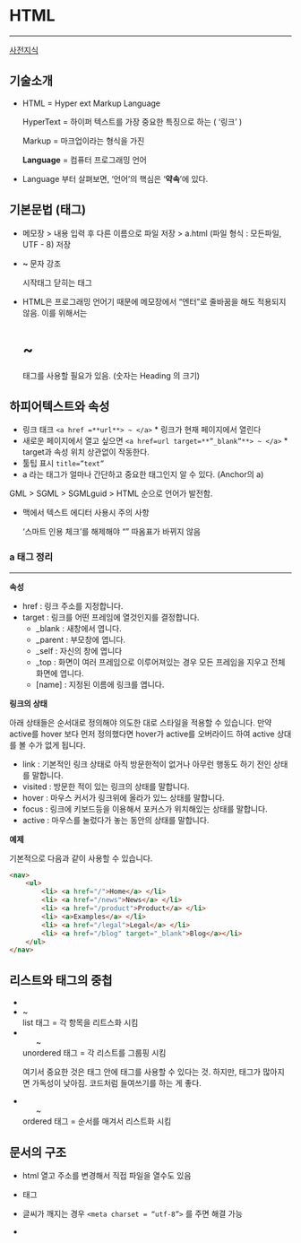 # HTML

------

[사전지식](https://www.notion.so/ab8ead10ef7d48f3b3b39fc65e72e84d)

## 기술소개

- HTML = Hyper ext Markup Language

  HyperText = 하이퍼 텍스트를 가장 중요한 특징으로 하는 ( ‘링크’ )

  Markup = 마크업이라는 형식을 가진

  **Language** = 컴퓨터 프로그래밍 언어

- Language 부터 살펴보면, ‘언어’의 핵심은 ‘**약속**’에 있다.

## 기본문법 (태그)

- 메모장 > 내용 입력 후 다른 이름으로 파일 저장 > a.html (파일 형식 : 모든파일, UTF - 8) 저장

- <strong> ~ </strong> 문자 강조

  시작태그       닫히는 태그

- HTML은 프로그래밍 언어기 때문에 메모장에서 “엔터”로 줄바꿈을 해도 적용되지 않음. 이를 위해서는

  <h1> ~ </h1>태그를 사용할 필요가 있음. (숫자는 Heading 의 크기)

## 하피어텍스트와 속성

- 링크 태크 `<a href =**url**> ~ </a>` * 링크가 현재 페이지에서 열린다
- 새로운 페이지에서 열고 싶으면 `<a href=url target=**”_blank”**> ~ </a>` * target과 속성 위치 상관없이 작동한다.
- 툴팁 표시 `title=”text”`
- a 라는 태그가 얼마나 간단하고 중요한 태그인지 알 수 있다. (Anchor의 a)

GML > SGML > SGMLguid > HTML 순으로 언어가 발전함.

- 맥에서 텍스트 에디터 사용시 주의 사항

  ‘스마트 인용 체크’를 해제해야 “” 따옴표가 바뀌지 않음

### a 태그 정리

------

**속성**

- href : 링크 주소를 지정합니다.
- target : 링크를 어떤 프레임에 열것인지를 결정합니다.
  - _blank : 새창에서 엽니다.
  - _parent : 부모창에 엽니다.
  - _self : 자신의 창에 엽니다
  - _top : 화면이 여러 프레임으로 이루어져있는 경우 모든 프레임을 지우고 전체 화면에 엽니다.
  - [name] : 지정된 이름에 링크를 엽니다.

**링크의 상태**

아래 상태들은 순서대로 정의해야 의도한 대로 스타일을 적용할 수 있습니다. 만약 active를 hover 보다 먼저 정의했다면 hover가 active를 오버라이드 하여 active 상대를 볼 수가 없게 됩니다.

- link : 기본적인 링크 상태로 아직 방문한적이 없거나 아무런 행동도 하기 전인 상태를 말합니다.
- visited : 방문한 적이 있는 링크의 상태를 말합니다.
- hover : 마우스 커서가 링크위에 올라가 있느 상태를 말합니다.
- focus : 링크에 키보드등을 이용해서 포커스가 위치해있는 상태를 말합니다.
- active : 마우스를 눌렀다가 놓는 동안의 상태를 말합니다.

**예제**

기본적으로 다음과 같이 사용할 수 있습니다.

```html
<nav>
    <ul>
        <li> <a href="/">Home</a> </li>
        <li> <a href="/news">News</a> </li>
        <li> <a href="/product">Product</a> </li>
        <li> <a>Examples</a> </li>
        <li> <a href="/legal">Legal</a> </li>
        <li> <a href="/blog" target="_blank">Blog</a></li>        
    </ul>
</nav>
```

## 리스트와 태그의 중첩

- <li> ~ </li> list 태그 = 각 항목을 리트스화 시킴

- <ul> ~ </ul> unordered 태그 = 각 리스트를 그룹핑 시킴

  여기서 중요한 것은 태그 안에 태그를 사용할 수 있다는 것. 하지만, 태그가 많아지면 가독성이 낮아짐. 코드처럼 들여쓰기를 하는 게 좋다.

- <ol> ~ </ol> ordered 태그 = 순서를 매겨서 리스트화 시킴

## 문서의 구조

- html 열고 주소를 변경해서 직접 파일을 열수도 있음

- <title> ~ </title> 태그

- 글씨가 깨지는 경우 `<meta charset = “utf-8”>` 를 주면 해결 가능

- <title> 이나 <meta~~> 태그는 웹브라우저의 본문에 해당하지 않는 태그이다. 

  문서를 수식하는 부가적인 정보에 해당

  하는 태그이다.

  - 본문이란? 말 그대로 텍스트 내용이 아닌 웹 구성의 본문

- <head>와 <body> 태그를 통해 본문과 본문이 아닌 태그들을 구분한다 > 전체 범위의 <html> 태그가 있다.

## DOCTYPE

- <!DOCTYPE html>

  **Doc**ument **type** declaration  = 문서 타입 선언

## 웹사이트 만들기

- 파일 항목들을 세분화 하기 전에 링크를 먼저 만들어두고 파일을 만드는 것이 좋다.

![Untitled](https://s3-us-west-2.amazonaws.com/secure.notion-static.com/8d466c88-8c01-4244-be49-6e74b7e9cf17/Untitled.png)

> 링크 url 태그를 먼저 생성 후 같은 파일명을 가진 html을 생성하여      작업하면 더욱 편하다.

- 이번 작업을 통해 어떤 태그가 존재하고 무엇을 모르는지 파악이 가능하게 되었으므로, 검색하는 법을 터득하여 활용할 수 있다.

## HTML의 변천사와 통계

- html 통계 https://www.advancedwebranking.com/seo/html-study/
- html 연대기 http://www.martinrinehart.com/frontend-engineering/engineers/html/html-tag-history.html

## 단락 - P

- paragraph의 줄임말로 단락을 표현할 때 사용. 줄 바꿈의 간격이 고정임.

```html
<html>
    <head><meta charset="utf-8"></head>
    <body>
 
<p>HyperText Markup Language, commonly referred to as HTML, is the standard markup language used to create web pages. Along with CSS, and JavaScript, HTML is a cornerstone technology, used by most websites to create visually engaging webpages, user interfaces for web applications, and user interfaces for many mobile applications.[1] Web browsers can read HTML files and render them into visible or audible web pages. HTML describes the structure of a website semantically along with cues for presentation, making it a markup language, rather than a programming language.</p>
 
<p>HTML elements form the building blocks of all websites. HTML allows images and objects to be embedded and can be used to create interactive forms. It provides a means to create structured documents by denoting structural semantics for text such as headings, paragraphs, lists, links, quotes and other items.</p>
 
<p>The language is written in the form of HTML elements consisting of tags enclosed in angle brackets . Browsers do not display the HTML tags and scripts, but use them to interpret the content of the page.</p>
    </body>
</html>
```

## 줄바꿈 - <br>

- 새로운 행에서부터 입력이 시작되도록 함. A forced line-break의 줄임말

```html
<html>
<head><meta charset="utf-8"></head>
<body>
HyperText Markup Language, commonly referred to as HTML, is the standard markup language used to create web pages. Along with CSS, and JavaScript, HTML is a cornerstone technology, used by most websites to create visually engaging webpages, user interfaces for web applications, and user interfaces for many mobile applications.[1] Web browsers can read HTML files and render them into visible or audible web pages. HTML describes the structure of a website semantically along with cues for presentation, making it a markup language, rather than a programming language.<br><br><br>
 
HTML elements form the building blocks of all websites. HTML allows images and objects to be embedded and can be used to create interactive forms. It provides a means to create structured documents by denoting structural semantics for text such as headings, paragraphs, lists, links, quotes and other items.<br><br><br>
 
The language is written in the form of HTML elements consisting of tags enclosed in angle brackets. Browsers do not display the HTML tags and scripts, but use them to interpret the content of the page<br><br><br>
</body>
</html>

//우측 끝에 <br><br><br>
```

## 이미지 - img

![Untitled](https://s3-us-west-2.amazonaws.com/secure.notion-static.com/b4f318af-ace0-40b6-8576-d220fa3e3db9/Untitled.png)

- “img123”이라는 파일명의 이미지 파일을 적용.

- 만약 파일명이 바뀌거나 파일이 깨져 이미지 표시가 불가능한 경우

  Alternative text (**alt**) 태그를 이용하여 텍스트로 대체가 가능하다.

- 이미지 파일의 <**title>** 태그는 이미지 위에 마우스를 올려 놓으면 툴팁을 표시해준다.

## 표 - table

![Untitled](https://s3-us-west-2.amazonaws.com/secure.notion-static.com/dda5fbe3-b19a-4fb9-a308-2ae2a3ea6c1b/Untitled.png)

- <table> 태그로 내용을 전부 감싼다.
  - border 속성을 주면 테이블 데이터에 테두리를 만들 수 있다.
- <td> 태그로 테이블 데이터를 정한다.
- <tr>로 같은 행에 속하는 테이블 데이터들을 묶어준다.
- 예전에는 웹페이지의 레이아웃을 잡을 때 하나의 큰 테이블들을 만들어 나눴다.

## 입력양식 - form

![Untitled](https://s3-us-west-2.amazonaws.com/secure.notion-static.com/dbbf7c61-13b5-47f5-9a8e-ba0f3f7694ea/Untitled.png)

![Untitled](https://s3-us-west-2.amazonaws.com/secure.notion-static.com/11089adc-ebc1-4e2a-a3a5-c101a1337721/Untitled.png)

- <intpu> 태그 사용
  - type : 데이터의 타입
    - password / submit 등
  - name : 각 컨드롤의 이름 지정
- <form> 태그 : 사용자로부터 전송받은 정보를 서버로 전송

## 텍스트 입력

```html
<html>
<head>
    <meta charset="utf-8">
</head>
<body>
    <form action="">
        <p>text : <input type="text" name="id" value="default value"></p>
        <p>password : <input type="password" name="pwd" value="default value"></p>
        <p>textarea :
            <textarea cols="50" rows="2">**default value**</textarea>
        </p>
    </form>
</body>
</html>
```

- <input> 태그의 value 속성 : 기본값 설정
- <textarea> 태그
  - cols : 텍스트 공간의 열을 지정
  - row : 텍스트 공안의 행을 지정
  - 기본값 설정은 컨텐츠 내용에 넣으면 됨

## 선택 - Dropdown List

```html
<html>
<head>
  <meta charset="utf-8">
</head>
  <body>
    <form action="<http://localhost/color.php>">
      <h1>색상</h1>
      <select name="color">
        <option value="red">붉은색</option>
        <option value="blue">검은색</option>
        <option value="black">파란색</option>
      </select>
      <h1>색상2 (다중선택)</h1>
      <select name="color2" multiple>
        <option value="red">붉은색</option>
        <option value="blue">검은색</option>
        <option value="black">파란색</option>
      </select>
      <input type="submit">
    </form>
  </body>
<html>
```

- <select> 태그를 통해 콤보 박스 생성
  - name속성을 지정해주지 않으면 form을 통해 정보 전달이 불가
  - 색상2 에서 사용된 것과 같이 multiple 속성 사용하면 다중선택 콤보박스 사용 가능. (가시성이 좋지 않아 체크박스를 더 많이 사용함)
- <option> 태그 : select 태그를 통해 생성된 콤보 박스 안에 옵션 제공

## 버튼 - Button

```html
<html>
<head>
  <meta charset="utf-8">
</head>
  <body>
   <form action="<http://localhost/form.php>">
    <input type="text">
     <input type="submit" value="전송">
     <input type="button" value="버튼" onclick="alert('hello world')">
     <input type="reset">
    </form>
  </body>
</html>
```

- <input>태그
  - reset : 위의 input text 타입 안에 적힌 내용을 초기화 시킨다.
  - value : 제출 혹은 버튼 타입의 기본값으로 설정된 버튼명?을 변경

## 데이터 전송 - Hidden Field

```html
<html>
<head>
  <meta charset="utf-8"></head>
  <body>
   <form action="<http://localhost/hidden.php>">
     <input type="text" name="id" value="">
     <input type="hidden" name="hide" value="egoing">
     <input type="submit" name="" value="섭밋">
    </form>
  </body>
</html>
```

- input 태그의 hidden 타입을 통해 시각적으로 보이지 않는 정보를 전송하는 것이 가능함.

## 컨트롤의 제목 - Label

```html
<html>
<head>
  <meta charset="utf-8">
</head>
  <body>
    <form action="">
      <p>
        **<label for="id_txt">text :</label>**
        <input id="id_txt" type="text" name="id" value="default value">
      </p>
      <p>
        <label for="psd_txt">password :</label>
        <input id="psd_txt" type="password" name="pwd" value="default value">
      </p>
      <p>
        **<label>textarea :
          <textarea name="name" rows="8" cols="80">default value</textarea>
        </label>**
      </p>
      <p>
        <label>
          <input type="checkbox" name="color" value="red">붉은색
        </label>
      </p>
      <p>
        <label for="color_blue">
          <input id="color_blue" type="checkbox" name="color" value="blue">파란색
        </label>
      </p>
    </form>
  </body>
</html>
```

- label 태그를 통해 내가 명시한 텍스트 들을 묶어줄 수 있음. 체크박스를 예시로 들면 체크 박스를 직접 클릭하는 것이 아닌 label 태그를 통해 텍스트와 체크박스를 하나의 label로 만들면  “붉은색”이라는 텍스트를 눌러도 체크가 되게 만들 수 있음.

- label 태그를 통해 묶는 방법은 2가지로 첫 번째 방법은

  ```html
  <p>
          **<label for="id_txt">text :</label>**
          <input id="id_txt" type="text" name="id" value="default value">
        </p>
  ```

  이와 같이 for 속성과 id 속성을 주어 하나로 묶는 방법과

  ```html
   **<label>textarea :
            <textarea name="name" rows="8" cols="80">default value</textarea>
          </label>**
  ```

  이와 같이 전체를 label로 감싸는 방법이 있다.

## Method

```html
<!DOCTYPE html>
<html>
  <head>
    <meta charset="utf-8">
  </head>
  <body>
    <form action="<http://localhost/method.php>" method="post">
      <input type="text" name="id">
      <input type="password" name="pwd">
      <input type="submit">
    </form>
  </body>
</html>
```

- form 태그를 사용할 때 method 속성을 사용할 수 있는데, method 속성을 입력하지 않고 그냥 사용하면 “get” 방식으로 작동한다.

  get 방식은 input 태그로부터 받은 정보를 서버에 전송할 때 정보들을 숨기지 않고 노출시킨채로 전송한다. 따라서, 이 정보를 숨기고 싶은 경우에는 form 태그에서 method 속성을 **“post”**로 지정하여 사용하면 된다.

## 파일 업로드 - Upload

```html
<html>
    <head>
        <meta charset="utf-8">
    </head>
    <body>
        <form action="<http://localhost/upload.php>" method="post" enctype="multipart/form-data">
            **<input type="file" name="profile">**
            <input type="submit">
        </form>
    </body>
</html>
```

- 파일을 업로드 하려는 기능이 하나라도 있다면 form 태그 중 **enctype 속성을 "multipart/form-data"으로 해야 한다고 외워두자.**
- 파일 UI를 만드는 것은 **input 태그** 라는 것을 기억해 두자.